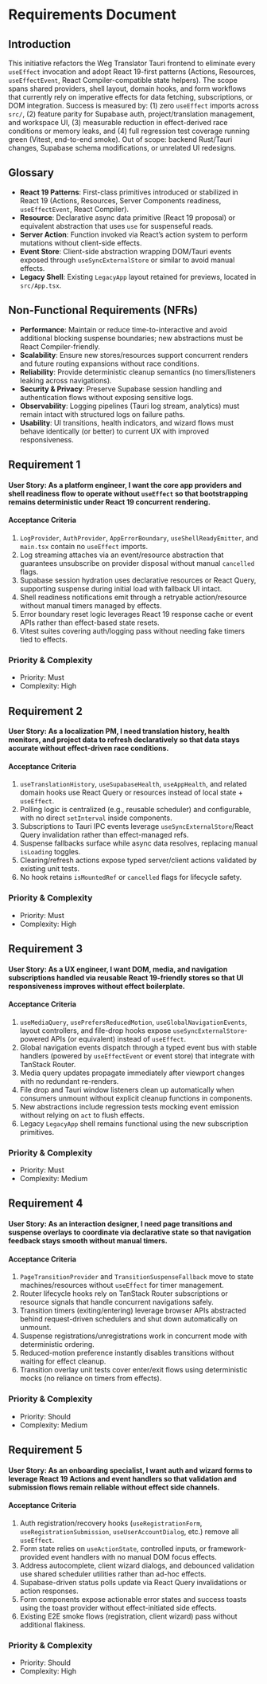 # Requirements Document

## Introduction

This initiative refactors the Weg Translator Tauri frontend to eliminate every `useEffect` invocation and adopt React 19-first patterns (Actions, Resources, `useEffectEvent`, React Compiler-compatible state helpers). The scope spans shared providers, shell layout, domain hooks, and form workflows that currently rely on imperative effects for data fetching, subscriptions, or DOM integration. Success is measured by: (1) zero `useEffect` imports across `src/`, (2) feature parity for Supabase auth, project/translation management, and workspace UI, (3) measurable reduction in effect-derived race conditions or memory leaks, and (4) full regression test coverage running green (Vitest, end-to-end smoke). Out of scope: backend Rust/Tauri changes, Supabase schema modifications, or unrelated UI redesigns.

## Glossary

- **React 19 Patterns**: First-class primitives introduced or stabilized in React 19 (Actions, Resources, Server Components readiness, `useEffectEvent`, React Compiler).
- **Resource**: Declarative async data primitive (React 19 proposal) or equivalent abstraction that uses `use` for suspenseful reads.
- **Server Action**: Function invoked via React’s action system to perform mutations without client-side effects.
- **Event Store**: Client-side abstraction wrapping DOM/Tauri events exposed through `useSyncExternalStore` or similar to avoid manual effects.
- **Legacy Shell**: Existing `LegacyApp` layout retained for previews, located in `src/App.tsx`.

## Non-Functional Requirements (NFRs)

- **Performance**: Maintain or reduce time-to-interactive and avoid additional blocking suspense boundaries; new abstractions must be React Compiler-friendly.
- **Scalability**: Ensure new stores/resources support concurrent renders and future routing expansions without race conditions.
- **Reliability**: Provide deterministic cleanup semantics (no timers/listeners leaking across navigations).
- **Security & Privacy**: Preserve Supabase session handling and authentication flows without exposing sensitive logs.
- **Observability**: Logging pipelines (Tauri log stream, analytics) must remain intact with structured logs on failure paths.
- **Usability**: UI transitions, health indicators, and wizard flows must behave identically (or better) to current UX with improved responsiveness.

## Requirement 1

#### User Story: As a platform engineer, I want the core app providers and shell readiness flow to operate without `useEffect` so that bootstrapping remains deterministic under React 19 concurrent rendering.

#### Acceptance Criteria

1. `LogProvider`, `AuthProvider`, `AppErrorBoundary`, `useShellReadyEmitter`, and `main.tsx` contain no `useEffect` imports.
2. Log streaming attaches via an event/resource abstraction that guarantees unsubscribe on provider disposal without manual `cancelled` flags.
3. Supabase session hydration uses declarative resources or React Query, supporting suspense during initial load with fallback UI intact.
4. Shell readiness notifications emit through a retryable action/resource without manual timers managed by effects.
5. Error boundary reset logic leverages React 19 response cache or event APIs rather than effect-based state resets.
6. Vitest suites covering auth/logging pass without needing fake timers tied to effects.

### Priority & Complexity

- Priority: Must
- Complexity: High

## Requirement 2

#### User Story: As a localization PM, I need translation history, health monitors, and project data to refresh declaratively so that data stays accurate without effect-driven race conditions.

#### Acceptance Criteria

1. `useTranslationHistory`, `useSupabaseHealth`, `useAppHealth`, and related domain hooks use React Query or resources instead of local state + `useEffect`.
2. Polling logic is centralized (e.g., reusable scheduler) and configurable, with no direct `setInterval` inside components.
3. Subscriptions to Tauri IPC events leverage `useSyncExternalStore`/React Query invalidation rather than effect-managed refs.
4. Suspense fallbacks surface while async data resolves, replacing manual `isLoading` toggles.
5. Clearing/refresh actions expose typed server/client actions validated by existing unit tests.
6. No hook retains `isMountedRef` or `cancelled` flags for lifecycle safety.

### Priority & Complexity

- Priority: Must
- Complexity: High

## Requirement 3

#### User Story: As a UX engineer, I want DOM, media, and navigation subscriptions handled via reusable React 19-friendly stores so that UI responsiveness improves without effect boilerplate.

#### Acceptance Criteria

1. `useMediaQuery`, `usePrefersReducedMotion`, `useGlobalNavigationEvents`, layout controllers, and file-drop hooks expose `useSyncExternalStore`-powered APIs (or equivalent) instead of `useEffect`.
2. Global navigation events dispatch through a typed event bus with stable handlers (powered by `useEffectEvent` or event store) that integrate with TanStack Router.
3. Media query updates propagate immediately after viewport changes with no redundant re-renders.
4. File drop and Tauri window listeners clean up automatically when consumers unmount without explicit cleanup functions in components.
5. New abstractions include regression tests mocking event emission without relying on `act` to flush effects.
6. Legacy `LegacyApp` shell remains functional using the new subscription primitives.

### Priority & Complexity

- Priority: Must
- Complexity: Medium

## Requirement 4

#### User Story: As an interaction designer, I need page transitions and suspense overlays to coordinate via declarative state so that navigation feedback stays smooth without manual timers.

#### Acceptance Criteria

1. `PageTransitionProvider` and `TransitionSuspenseFallback` move to state machines/resources without `useEffect` for timer management.
2. Router lifecycle hooks rely on TanStack Router subscriptions or resource signals that handle concurrent navigations safely.
3. Transition timers (exiting/entering) leverage browser APIs abstracted behind request-driven schedulers and shut down automatically on unmount.
4. Suspense registrations/unregistrations work in concurrent mode with deterministic ordering.
5. Reduced-motion preference instantly disables transitions without waiting for effect cleanup.
6. Transition overlay unit tests cover enter/exit flows using deterministic mocks (no reliance on timers from effects).

### Priority & Complexity

- Priority: Should
- Complexity: Medium

## Requirement 5

#### User Story: As an onboarding specialist, I want auth and wizard forms to leverage React 19 Actions and event handlers so that validation and submission flows remain reliable without effect side channels.

#### Acceptance Criteria

1. Auth registration/recovery hooks (`useRegistrationForm`, `useRegistrationSubmission`, `useUserAccountDialog`, etc.) remove all `useEffect`.
2. Form state relies on `useActionState`, controlled inputs, or framework-provided event handlers with no manual DOM focus effects.
3. Address autocomplete, client wizard dialogs, and debounced validation use shared scheduler utilities rather than ad-hoc effects.
4. Supabase-driven status polls update via React Query invalidations or action responses.
5. Form components expose actionable error states and success toasts using the toast provider without effect-initiated side effects.
6. Existing E2E smoke flows (registration, client wizard) pass without additional flakiness.

### Priority & Complexity

- Priority: Should
- Complexity: High
